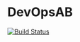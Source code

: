 # DevOpsAB

[![Build Status](http://3.6.48.95:8080/buildStatus/icon?job=DevOpsAB)](http://3.6.48.95:8080/job/DevOpsAB/)
